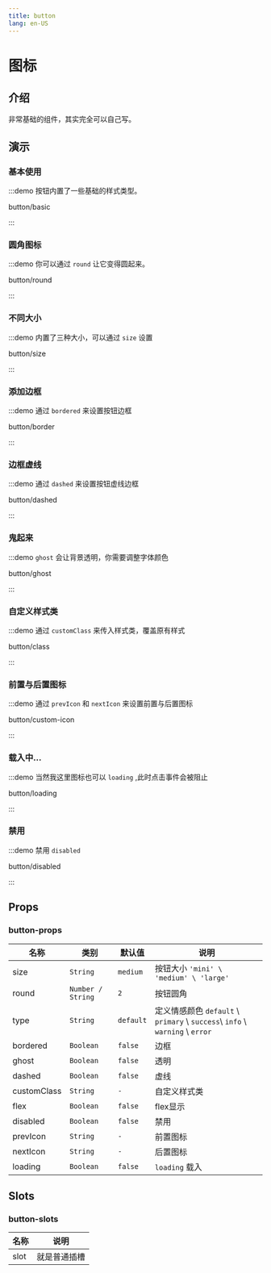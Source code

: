 ```yaml
---
title: button
lang: en-US
---
```


# 图标

## 介绍

非常基础的组件，其实完全可以自己写。

## 演示

### 基本使用

:::demo 按钮内置了一些基础的样式类型。

button/basic

:::
### 圆角图标

:::demo 你可以通过 `round` 让它变得圆起来。

button/round

:::
### 不同大小

:::demo 内置了三种大小，可以通过 `size` 设置

button/size

:::
### 添加边框

:::demo 通过 `bordered` 来设置按钮边框

button/border

:::
### 边框虚线

:::demo 通过 `dashed` 来设置按钮虚线边框

button/dashed

:::
### 鬼起来

:::demo `ghost` 会让背景透明，你需要调整字体颜色

button/ghost

:::
### 自定义样式类

:::demo 通过 `customClass` 来传入样式类，覆盖原有样式

button/class

:::
### 前置与后置图标

:::demo 通过 `prevIcon` 和 `nextIcon` 来设置前置与后置图标

button/custom-icon

:::
### 载入中...

:::demo 当然我这里图标也可以 `loading` ,此时点击事件会被阻止

button/loading

:::
### 禁用

:::demo 禁用 `disabled`

button/disabled

:::

## Props

### button-props

| 名称            | 类别                   | 默认值              | 说明                                                                                         |
|---------------|----------------------|------------------|--------------------------------------------------------------------------------------------|
| size          | `String`             | `medium`         | 按钮大小 `'mini' \ 'medium' \ 'large' `                                                        |
| round         | `Number / String`    | `2`              | 按钮圆角                                                                                       |
| type          | `String`             | `default`        | 定义情感颜色 `default` \ `primary` \ `success`\ `info` \ `warning` \ `error`                     |
| bordered      | `Boolean`            | `false`          | 边框                                                                                         |
| ghost         | `Boolean`            | `false`          | 透明                                                                                         |
| dashed        | `Boolean`            | `false`          | 虚线                                                                                         |
| customClass   | `String`             | `-`              | 自定义样式类                                                                                     |
| flex          | `Boolean`            | `false`          | flex显示                                                                                     |
| disabled      | `Boolean`            | `false`          | 禁用                                                                                         |
| prevIcon      | `String`             | `-`              | 前置图标                                                                                       |
| nextIcon      | `String`             | `-`              | 后置图标                                                                                       |
| loading       | `Boolean`            | `false`          | `loading` 载入                                                                               |


## Slots

### button-slots

| 名称   | 说明                       |  
|------| ----------------------------|
| slot | 就是普通插槽                  |
